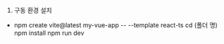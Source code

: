 1. 구동 환경 설치

- npm create vite@latest my-vue-app -- --template react-ts
  cd (폴더 명)
  npm install
  npm run dev
